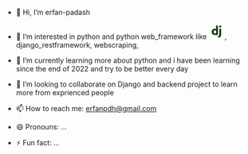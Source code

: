 - 👋 Hi, I’m erfan-padash
- 👀 I’m interested in python and python web_framework like ![Alt text](https://github.com/erfan-padash/erfan-padash/blob/main/icons8-django-32.png), django_restframework, webscraping, 
- 🌱 I’m currently learning more about python and i have been learning since the end of 2022 and try to be better every day 
- 💞️ I’m looking to collaborate on Django and backend project to learn more from exprienced people
- 📫 How to reach me: erfanpdh@gmail.com
- 😄 Pronouns: ...

- ⚡ Fun fact: ...


